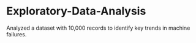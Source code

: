 # Exploratory-Data-Analysis
Analyzed a dataset with 10,000 records to identify key trends in machine failures.
